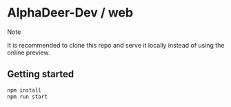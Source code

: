 # AlphaDeer-Dev / web

> [!NOTE]
> It is recommended to clone this repo and serve it locally instead of using the online preview.

## Getting started

```bash
npm install
npm run start
```